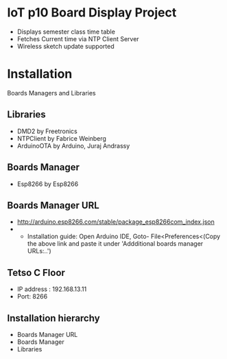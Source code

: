 
# IoT p10 Board Display Project
* Displays semester class time table
* Fetches Current time via NTP Client Server
* Wireless sketch update supported  



# Installation

Boards Managers and Libraries

## Libraries
  + DMD2 by Freetronics
  + NTPClient by Fabrice Weinberg
  + ArduinoOTA by Arduino, Juraj Andrassy
## Boards Manager
  + Esp8266 by Esp8266
## Boards Manager URL
+ http://arduino.esp8266.com/stable/package_esp8266com_index.json
+ + Installation guide: Open Arduino IDE, Goto- File<Preferences<(Copy the above link and paste it under 'Addditional boards manager URLs:..')  
## Tetso C Floor
 + IP address : 192.168.13.11
 +  Port: 8266


## Installation hierarchy 
+ Boards Manager URL
+ Boards Manager
+ Libraries


    
